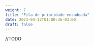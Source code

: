 ```yaml
---
weight: 7
title: "Fila de prioridade encadeada"
date: 2023-04-12T01:00:36-03:00
draft: false
---
```


//TODO